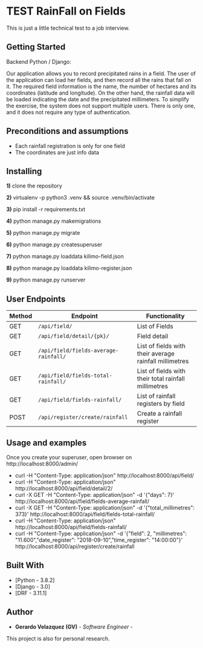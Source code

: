 # TEST RainFall on Fields

This is just a little technical test to a job interview.



## Getting Started

Backend Python / Django:

Our application allows you to record precipitated rains in a field.
The user of the application can load her fields, and then record all the rains that fall on it.
The required field information is the name, the number of hectares and its coordinates (latitude and longitude).
On the other hand, the rainfall data will be loaded indicating the date and the precipitated millimeters.
To simplify the exercise, the system does not support multiple users. There is only one, and it does not require any type of authentication.



## Preconditions and assumptions

- Each rainfall registration is only for one field
- The coordinates are just info data



## Installing

**1)** clone the repository

**2)** virtualenv -p python3 .venv && source .venv/bin/activate

**3)** pip install -r requirements.txt

**4)** python manage.py makemigrations

**5)** python manage.py migrate

**6)** python manage.py createsuperuser

**7)** python manage.py loaddata kilimo-field.json

**8)** python manage.py loaddata kilimo-register.json

**9)** python manage.py runserver



## User Endpoints

Method | Endpoint | Functionality
--- | --- | ---
GET | `/api/field/` | List of Fields
GET | `/api/field/detail/{pk}/` | Field detail
GET | `/api/field/fields-average-rainfall/` | List of fields with their average rainfall millimetres
GET | `/api/field/fields-total-rainfall/` | List of fields with their total rainfall millimetres
GET | `/api/field/fields-rainfall/` | List of rainfall registers by field
POST | `/api/register/create/rainfall` | Create a rainfall register



## Usage and examples

Once you create your superuser, open browser on http://localhost:8000/admin/

- curl -H "Content-Type: application/json" http://localhost:8000/api/field/
- curl -H "Content-Type: application/json" http://localhost:8000/api/field/detail/2/
- curl -X GET -H "Content-Type: application/json" -d '{"days": 7}' http://localhost:8000/api/field/fields-average-rainfall/
- curl -X GET -H "Content-Type: application/json" -d '{"total_millimetres": 373}' http://localhost:8000/api/field/fields-total-rainfall/
- curl -H "Content-Type: application/json" http://localhost:8000/api/field/fields-rainfall/
- curl -H "Content-Type: application/json" -d '{"field": 2, "millimetres": "11.600","date_register": "2018-09-10","time_register": "14:00:00"}' http://localhost:8000/api/register/create/rainfall


## Built With

* [Python - 3.8.2]
* [Django - 3.0]
* [DRF  - 3.11.1]


## Author

* **Gerardo Velazquez (GV)** - *Software Engineer* -

This project is also for personal research.
